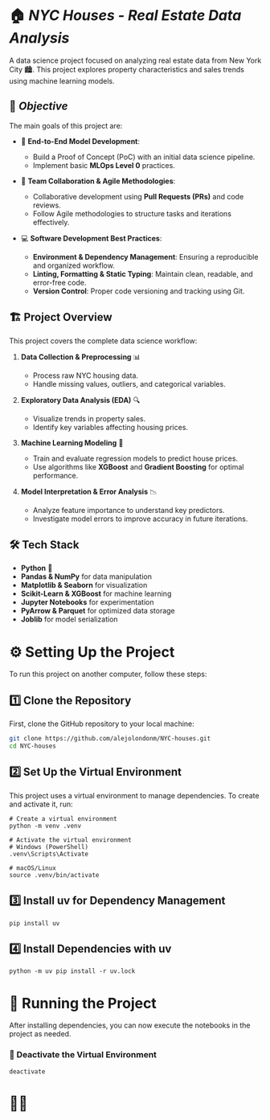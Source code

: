 # 🏠 ***NYC Houses - Real Estate Data Analysis***

A data science project focused on analyzing real estate data from New York City 🏙️. This project explores property characteristics and sales trends using machine learning models.

## 🎯 ***Objective***

The main goals of this project are:

- 📌 **End-to-End Model Development**:  
  - Build a Proof of Concept (PoC) with an initial data science pipeline.  
  - Implement basic **MLOps Level 0** practices.  

- 🤝 **Team Collaboration & Agile Methodologies**:  
  - Collaborative development using **Pull Requests (PRs)** and code reviews.  
  - Follow Agile methodologies to structure tasks and iterations effectively.  

- 💻 **Software Development Best Practices**:  
  - **Environment & Dependency Management**: Ensuring a reproducible and organized workflow.  
  - **Linting, Formatting & Static Typing**: Maintain clean, readable, and error-free code.  
  - **Version Control**: Proper code versioning and tracking using Git.  

## 🏗️ Project Overview

This project covers the complete data science workflow:

1. **Data Collection & Preprocessing** 📊  
   - Process raw NYC housing data.  
   - Handle missing values, outliers, and categorical variables.  

2. **Exploratory Data Analysis (EDA)** 🔍  
   - Visualize trends in property sales.  
   - Identify key variables affecting housing prices.  

3. **Machine Learning Modeling** 🤖  
   - Train and evaluate regression models to predict house prices.  
   - Use algorithms like **XGBoost** and **Gradient Boosting** for optimal performance.  

4. **Model Interpretation & Error Analysis** 📉  
   - Analyze feature importance to understand key predictors.  
   - Investigate model errors to improve accuracy in future iterations.

## 🛠️ Tech Stack

- **Python** 🐍  
- **Pandas & NumPy** for data manipulation  
- **Matplotlib & Seaborn** for visualization  
- **Scikit-Learn & XGBoost** for machine learning  
- **Jupyter Notebooks** for experimentation  
- **PyArrow & Parquet** for optimized data storage  
- **Joblib** for model serialization  

# ⚙️ Setting Up the Project  

To run this project on another computer, follow these steps:

## 1️⃣ **Clone the Repository**  
First, clone the GitHub repository to your local machine:  

```bash
git clone https://github.com/alejolondonm/NYC-houses.git
cd NYC-houses
```

## 2️⃣ Set Up the Virtual Environment
This project uses a virtual environment to manage dependencies. To create and activate it, run:

```
# Create a virtual environment
python -m venv .venv  

# Activate the virtual environment  
# Windows (PowerShell)
.venv\Scripts\Activate  
```
```
# macOS/Linux  
source .venv/bin/activate  
```
## 3️⃣ Install uv for Dependency Management
```
pip install uv
```
## 4️⃣ Install Dependencies with uv
```
python -m uv pip install -r uv.lock
```

# 🚀 Running the Project
After installing dependencies, you can now execute the notebooks in the project as needed.

### 🛑 Deactivate the Virtual Environment
```
deactivate
```

# 🚀✨
